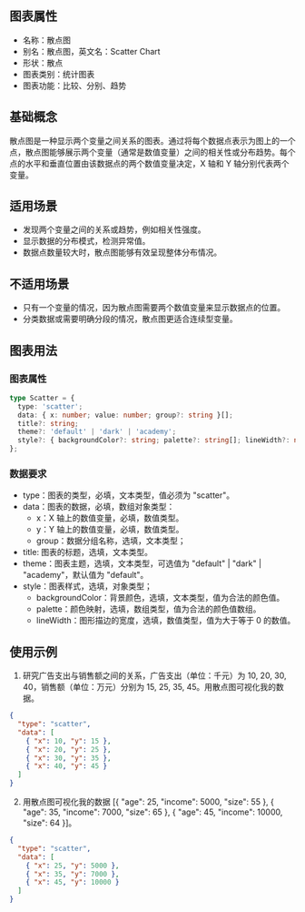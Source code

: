 ## 图表属性

- 名称：散点图
- 别名：散点图，英文名：Scatter Chart
- 形状：散点
- 图表类别：统计图表
- 图表功能：比较、分别、趋势

## 基础概念

散点图是一种显示两个变量之间关系的图表。通过将每个数据点表示为图上的一个点，散点图能够展示两个变量（通常是数值变量）之间的相关性或分布趋势。每个点的水平和垂直位置由该数据点的两个数值变量决定，X 轴和 Y 轴分别代表两个变量。

## 适用场景

- 发现两个变量之间的关系或趋势，例如相关性强度。
- 显示数据的分布模式，检测异常值。
- 数据点数量较大时，散点图能够有效呈现整体分布情况。

## 不适用场景

- 只有一个变量的情况，因为散点图需要两个数值变量来显示数据点的位置。
- 分类数据或需要明确分段的情况，散点图更适合连续型变量。

## 图表用法

### 图表属性

```typescript
type Scatter = {
  type: 'scatter';
  data: { x: number; value: number; group?: string }[];
  title?: string;
  theme?: 'default' | 'dark' | 'academy';
  style?: { backgroundColor?: string; palette?: string[]; lineWidth?: number };
};
```

### 数据要求

- type：图表的类型，必填，文本类型，值必须为 "scatter"。
- data：图表的数据，必填，数组对象类型：
  - x：X 轴上的数值变量，必填，数值类型。
  - y：Y 轴上的数值变量，必填，数值类型。
  - group：数据分组名称，选填，文本类型；
- title: 图表的标题，选填，文本类型。
- theme：图表主题，选填，文本类型，可选值为 "default" | "dark" | "academy"，默认值为 "default"。
- style：图表样式，选填，对象类型；
  - backgroundColor：背景颜色，选填，文本类型，值为合法的颜色值。
  - palette：颜色映射，选填，数组类型，值为合法的颜色值数组。
  - lineWidth：图形描边的宽度，选填，数值类型，值为大于等于 0 的数值。

## 使用示例

1. 研究广告支出与销售额之间的关系，广告支出（单位：千元）为 10, 20, 30, 40，销售额（单位：万元）分别为 15, 25, 35, 45。用散点图可视化我的数据。

```json
{
  "type": "scatter",
  "data": [
    { "x": 10, "y": 15 },
    { "x": 20, "y": 25 },
    { "x": 30, "y": 35 },
    { "x": 40, "y": 45 }
  ]
}
```

2. 用散点图可视化我的数据 [{ "age": 25, "income": 5000, "size": 55 }, { "age": 35, "income": 7000, "size": 65 }, { "age": 45, "income": 10000, "size": 64 }]。

```json
{
  "type": "scatter",
  "data": [
    { "x": 25, "y": 5000 },
    { "x": 35, "y": 7000 },
    { "x": 45, "y": 10000 }
  ]
}
```
